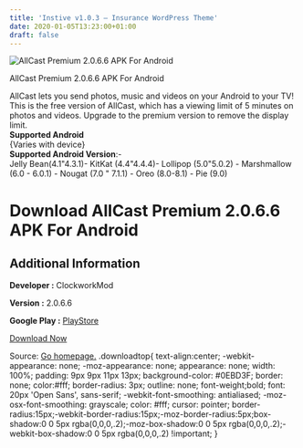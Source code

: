 ```yaml
---
title: 'Instive v1.0.3 – Insurance WordPress Theme'
date: 2020-01-05T13:23:00+01:00
draft: false
---
```


![AllCast Premium 2.0.6.6 APK For Android](https://i1.wp.com/apkhome.net/wp-content/uploads/2020/01/AllCast-Premium-2.0.6.6.png "AllCast Premium 2.0.6.6 APK For Android")

  

AllCast Premium 2.0.6.6 APK For Android

AllCast lets you send photos, music and videos on your Android to your TV!  
This is the free version of AllCast, which has a viewing limit of 5 minutes on photos and videos. Upgrade to the premium version to remove the display limit.  
**Supported Android**  
{Varies with device}  
**Supported Android Version**:-  
Jelly Bean(4.1"4.3.1)- KitKat (4.4"4.4.4)- Lollipop (5.0"5.0.2) - Marshmallow (6.0 - 6.0.1) - Nougat (7.0 " 7.1.1) - Oreo (8.0-8.1) - Pie (9.0)

Download AllCast Premium 2.0.6.6 APK For Android
================================================

Additional Information
----------------------

**Developer :** ClockworkMod

**Version :** 2.0.6.6

**Google Play :** [PlayStore](https://play.google.com/store/apps/details?id=com.koushikdutta.cast)

  

[Download Now](https://store4app.co/post/allcast-premium-2-0-6-6-apk-for-android_1578211782)

  
Source: [Go homepage.](https://store4app.co/post/allcast-premium-2-0-6-6-apk-for-android_1578211782) .downloadtop{ text-align:center; -webkit-appearance: none; -moz-appearance: none; appearance: none; width: 100%; padding: 9px 9px 11px 13px; background-color: #0EBD3F; border: none; color:#fff; border-radius: 3px; outline: none; font-weight;bold; font: 20px 'Open Sans', sans-serif; -webkit-font-smoothing: antialiased; -moz-osx-font-smoothing: grayscale; color: #fff; cursor: pointer; border-radius:15px;-webkit-border-radius:15px;-moz-border-radius:5px;box-shadow:0 0 5px rgba(0,0,0,.2);-moz-box-shadow:0 0 5px rgba(0,0,0,.2);-webkit-box-shadow:0 0 5px rgba(0,0,0,.2) !important; }